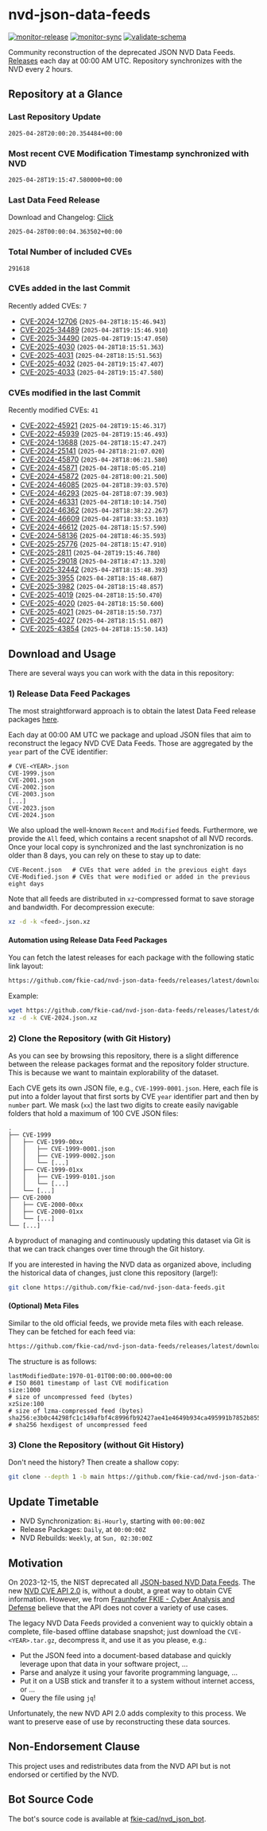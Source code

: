 # nvd-json-data-feeds

[![monitor-release](https://github.com/fkie-cad/nvd-json-data-feeds/actions/workflows/monitor_release.yml/badge.svg)](https://github.com/fkie-cad/nvd-json-data-feeds/actions/workflows/monitor_release.yml)
[![monitor-sync](https://github.com/fkie-cad/nvd-json-data-feeds/actions/workflows/monitor_sync.yml/badge.svg)](https://github.com/fkie-cad/nvd-json-data-feeds/actions/workflows/monitor_sync.yml)
[![validate-schema](https://github.com/fkie-cad/nvd-json-data-feeds/actions/workflows/validate_schema.yml/badge.svg)](https://github.com/fkie-cad/nvd-json-data-feeds/actions/workflows/validate_schema.yml)

Community reconstruction of the deprecated JSON NVD Data Feeds.
[Releases](https://github.com/fkie-cad/nvd-json-data-feeds/releases/latest) each day at 00:00 AM UTC.
Repository synchronizes with the NVD every 2 hours.

## Repository at a Glance

### Last Repository Update

```plain
2025-04-28T20:00:20.354484+00:00
```

### Most recent CVE Modification Timestamp synchronized with NVD

```plain
2025-04-28T19:15:47.580000+00:00
```

### Last Data Feed Release

Download and Changelog: [Click](https://github.com/fkie-cad/nvd-json-data-feeds/releases/latest)

```plain
2025-04-28T00:00:04.363502+00:00
```

### Total Number of included CVEs

```plain
291618
```

### CVEs added in the last Commit

Recently added CVEs: `7`

- [CVE-2024-12706](CVE-2024/CVE-2024-127xx/CVE-2024-12706.json) (`2025-04-28T18:15:46.943`)
- [CVE-2025-34489](CVE-2025/CVE-2025-344xx/CVE-2025-34489.json) (`2025-04-28T19:15:46.910`)
- [CVE-2025-34490](CVE-2025/CVE-2025-344xx/CVE-2025-34490.json) (`2025-04-28T19:15:47.050`)
- [CVE-2025-4030](CVE-2025/CVE-2025-40xx/CVE-2025-4030.json) (`2025-04-28T18:15:51.363`)
- [CVE-2025-4031](CVE-2025/CVE-2025-40xx/CVE-2025-4031.json) (`2025-04-28T18:15:51.563`)
- [CVE-2025-4032](CVE-2025/CVE-2025-40xx/CVE-2025-4032.json) (`2025-04-28T19:15:47.407`)
- [CVE-2025-4033](CVE-2025/CVE-2025-40xx/CVE-2025-4033.json) (`2025-04-28T19:15:47.580`)


### CVEs modified in the last Commit

Recently modified CVEs: `41`

- [CVE-2022-45921](CVE-2022/CVE-2022-459xx/CVE-2022-45921.json) (`2025-04-28T19:15:46.317`)
- [CVE-2022-45939](CVE-2022/CVE-2022-459xx/CVE-2022-45939.json) (`2025-04-28T19:15:46.493`)
- [CVE-2024-13688](CVE-2024/CVE-2024-136xx/CVE-2024-13688.json) (`2025-04-28T18:15:47.247`)
- [CVE-2024-25141](CVE-2024/CVE-2024-251xx/CVE-2024-25141.json) (`2025-04-28T18:21:07.020`)
- [CVE-2024-45870](CVE-2024/CVE-2024-458xx/CVE-2024-45870.json) (`2025-04-28T18:06:21.580`)
- [CVE-2024-45871](CVE-2024/CVE-2024-458xx/CVE-2024-45871.json) (`2025-04-28T18:05:05.210`)
- [CVE-2024-45872](CVE-2024/CVE-2024-458xx/CVE-2024-45872.json) (`2025-04-28T18:00:21.500`)
- [CVE-2024-46085](CVE-2024/CVE-2024-460xx/CVE-2024-46085.json) (`2025-04-28T18:39:03.570`)
- [CVE-2024-46293](CVE-2024/CVE-2024-462xx/CVE-2024-46293.json) (`2025-04-28T18:07:39.903`)
- [CVE-2024-46331](CVE-2024/CVE-2024-463xx/CVE-2024-46331.json) (`2025-04-28T18:10:14.750`)
- [CVE-2024-46362](CVE-2024/CVE-2024-463xx/CVE-2024-46362.json) (`2025-04-28T18:38:22.267`)
- [CVE-2024-46609](CVE-2024/CVE-2024-466xx/CVE-2024-46609.json) (`2025-04-28T18:33:53.103`)
- [CVE-2024-46612](CVE-2024/CVE-2024-466xx/CVE-2024-46612.json) (`2025-04-28T18:15:57.590`)
- [CVE-2024-58136](CVE-2024/CVE-2024-581xx/CVE-2024-58136.json) (`2025-04-28T18:46:35.593`)
- [CVE-2025-25776](CVE-2025/CVE-2025-257xx/CVE-2025-25776.json) (`2025-04-28T18:15:47.910`)
- [CVE-2025-2811](CVE-2025/CVE-2025-28xx/CVE-2025-2811.json) (`2025-04-28T19:15:46.780`)
- [CVE-2025-29018](CVE-2025/CVE-2025-290xx/CVE-2025-29018.json) (`2025-04-28T18:47:13.320`)
- [CVE-2025-32442](CVE-2025/CVE-2025-324xx/CVE-2025-32442.json) (`2025-04-28T18:15:48.393`)
- [CVE-2025-3955](CVE-2025/CVE-2025-39xx/CVE-2025-3955.json) (`2025-04-28T18:15:48.687`)
- [CVE-2025-3982](CVE-2025/CVE-2025-39xx/CVE-2025-3982.json) (`2025-04-28T18:15:48.857`)
- [CVE-2025-4019](CVE-2025/CVE-2025-40xx/CVE-2025-4019.json) (`2025-04-28T18:15:50.470`)
- [CVE-2025-4020](CVE-2025/CVE-2025-40xx/CVE-2025-4020.json) (`2025-04-28T18:15:50.600`)
- [CVE-2025-4021](CVE-2025/CVE-2025-40xx/CVE-2025-4021.json) (`2025-04-28T18:15:50.737`)
- [CVE-2025-4027](CVE-2025/CVE-2025-40xx/CVE-2025-4027.json) (`2025-04-28T18:15:51.087`)
- [CVE-2025-43854](CVE-2025/CVE-2025-438xx/CVE-2025-43854.json) (`2025-04-28T18:15:50.143`)


## Download and Usage

There are several ways you can work with the data in this repository:

### 1) Release Data Feed Packages

The most straightforward approach is to obtain the latest Data Feed release packages [here](https://github.com/fkie-cad/nvd-json-data-feeds/releases/latest).

Each day at 00:00 AM UTC we package and upload JSON files that aim to reconstruct the legacy NVD CVE Data Feeds.
Those are aggregated by the `year` part of the CVE identifier:

```
# CVE-<YEAR>.json
CVE-1999.json
CVE-2001.json
CVE-2002.json
CVE-2003.json
[...]
CVE-2023.json
CVE-2024.json
```

We also upload the well-known `Recent` and `Modified` feeds.
Furthermore, we provide the `All` feed, which contains a recent snapshot of all NVD records.
Once your local copy is synchronized and the last synchronization is no older than 8 days, you can rely on these to stay up to date:

```plain
CVE-Recent.json   # CVEs that were added in the previous eight days
CVE-Modified.json # CVEs that were modified or added in the previous eight days
```

Note that all feeds are distributed in `xz`-compressed format to save storage and bandwidth.
For decompression execute:

```sh
xz -d -k <feed>.json.xz
```

#### Automation using Release Data Feed Packages

You can fetch the latest releases for each package with the following static link layout:

```sh
https://github.com/fkie-cad/nvd-json-data-feeds/releases/latest/download/CVE-<YEAR>.json.xz
```

Example:

```sh
wget https://github.com/fkie-cad/nvd-json-data-feeds/releases/latest/download/CVE-2024.json.xz
xz -d -k CVE-2024.json.xz
```

### 2) Clone the Repository (with Git History)

As you can see by browsing this repository, there is a slight difference between the release packages format and the repository folder structure.
This is because we want to maintain explorability of the dataset.

Each CVE gets its own JSON file, e.g., `CVE-1999-0001.json`.
Here, each file is put into a folder layout that first sorts by CVE `year` identifier part and then by `number` part.
We mask (`xx`) the last two digits to create easily navigable folders that hold a maximum of 100 CVE JSON files:

```plain
.
├── CVE-1999
│   ├── CVE-1999-00xx
│   │   ├── CVE-1999-0001.json
│   │   ├── CVE-1999-0002.json
│   │   └── [...]
│   ├── CVE-1999-01xx
│   │   ├── CVE-1999-0101.json
│   │   └── [...]
│   └── [...]
├── CVE-2000
│   ├── CVE-2000-00xx
│   ├── CVE-2000-01xx
│   └── [...]
└── [...]
```

A byproduct of managing and continuously updating this dataset via Git is that we can track changes over time through the Git history.

If you are interested in having the NVD data as organized above, including the historical data of changes, just clone this repository (large!):

```sh
git clone https://github.com/fkie-cad/nvd-json-data-feeds.git
```

#### (Optional) Meta Files

Similar to the old official feeds, we provide meta files with each release. They can be fetched for each feed via:

```sh
https://github.com/fkie-cad/nvd-json-data-feeds/releases/latest/download/CVE-<YEAR>.meta
```

The structure is as follows:

```plain
lastModifiedDate:1970-01-01T00:00:00.000+00:00                          # ISO 8601 timestamp of last CVE modification
size:1000                                                               # size of uncompressed feed (bytes)
xzSize:100                                                              # size of lzma-compressed feed (bytes)
sha256:e3b0c44298fc1c149afbf4c8996fb92427ae41e4649b934ca495991b7852b855 # sha256 hexdigest of uncompressed feed
```

### 3) Clone the Repository (without Git History)

Don't need the history? Then create a shallow copy:

```sh
git clone --depth 1 -b main https://github.com/fkie-cad/nvd-json-data-feeds.git
```


## Update Timetable

* NVD Synchronization: `Bi-Hourly`, starting with `00:00:00Z`
* Release Packages: `Daily`, at `00:00:00Z`
* NVD Rebuilds: `Weekly`, at `Sun, 02:30:00Z`


## Motivation

On 2023-12-15, the NIST deprecated all [JSON-based NVD Data Feeds](https://nvd.nist.gov/vuln/data-feeds#divRetirementBanner-1).
The new [NVD CVE API 2.0](https://nvd.nist.gov/developers/vulnerabilities) is, without a doubt, a great way to obtain CVE information.
However, we from [Fraunhofer FKIE - Cyber Analysis and Defense](https://www.fkie.fraunhofer.de/en/departments/cad.html) believe that the API does not cover a variety of use cases.

The legacy NVD Data Feeds provided a convenient way to quickly obtain a complete, file-based offline database snapshot; just download the `CVE-<YEAR>.tar.gz`, decompress it, and use it as you please, e.g.:

- Put the JSON feed into a document-based database and quickly leverage upon that data in your software project, ...
- Parse and analyze it using your favorite programming language, ...
- Put it on a USB stick and transfer it to a system without internet access, or ...
- Query the file using `jq`!

Unfortunately, the new NVD API 2.0 adds complexity to this process.
We want to preserve ease of use by reconstructing these data sources.

## Non-Endorsement Clause

This project uses and redistributes data from the NVD API but is not endorsed or certified by the NVD.

## Bot Source Code

The bot's source code is available at [fkie-cad/nvd\_json\_bot](https://github.com/fkie-cad/nvd_json_bot).